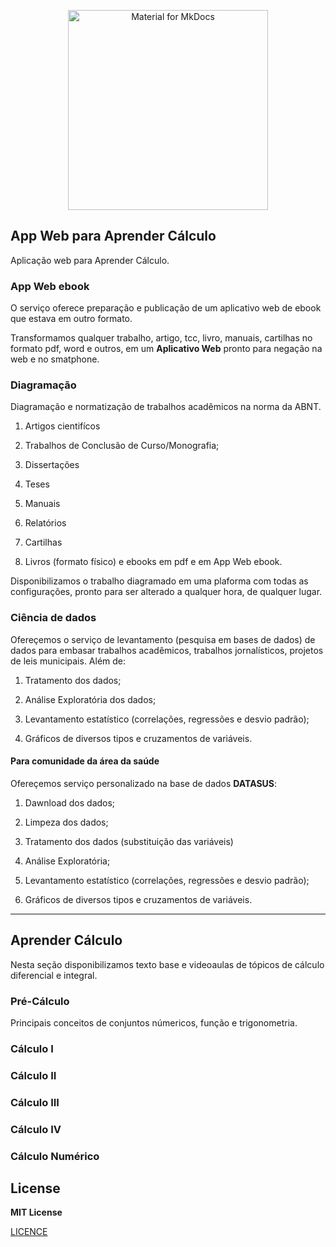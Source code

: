 

<p align="center">
  <a href="https://squidfunk.github.io/mkdocs-material">
    <img src="../assets/images/illustration_2.png" width="320" alt="Material for MkDocs">
  </a>
</p>

## App Web para Aprender Cálculo  

Aplicação web para Aprender Cálculo. 


### App Web ebook 

O serviço oferece  preparação e publicação de um aplicativo web de ebook que estava em outro formato.

Transformamos qualquer trabalho, artigo, tcc, livro, manuais, cartilhas no formato pdf, word e outros, em um **Aplicativo Web** pronto para negação na web e no smatphone.



### Diagramação 

Diagramação e normatização de trabalhos acadêmicos na norma da ABNT. 

1. Artigos cientifícos 

2. Trabalhos de Conclusão de Curso/Monografia; 

3. Dissertações 

4. Teses 

5. Manuais 

6. Relatórios 

7. Cartilhas 

9. Livros (formato físico) e ebooks em pdf e em App Web ebook.

Disponibilizamos o trabalho diagramado em uma plaforma com todas as configurações, pronto para ser alterado a qualquer hora, de qualquer lugar. 


### Ciência de dados 

Ofereçemos o serviço de levantamento (pesquisa em bases de dados) de dados para embasar trabalhos acadêmicos, trabalhos jornalísticos, projetos de leis municipais. Além de: 

1. Tratamento dos dados; 

2. Análise Exploratória dos dados; 

3. Levantamento estatístico (correlações, regressões e desvio padrão);

4. Gráficos de diversos tipos e cruzamentos de variáveis.

#### Para comunidade da área da saúde 

Ofereçemos serviço personalizado na base de dados **DATASUS**: 

1. Dawnload dos dados; 

2. Limpeza dos dados; 

3. Tratamento dos dados (substituição das variáveis)

4. Análise Exploratória; 

5. Levantamento estatístico (correlações, regressões e desvio padrão);

6. Gráficos de diversos tipos e cruzamentos de variáveis.

----------------------------------------------------------------------

## Aprender Cálculo 

Nesta seção disponibilizamos texto base e videoaulas de tópicos de cálculo diferencial e integral. 

### Pré-Cálculo 
Principais conceitos de conjuntos númericos, função e trigonometria.

### Cálculo I 

### Cálculo II 

### Cálculo III 

### Cálculo IV 

### Cálculo Numérico 


## License

**MIT License**

[LICENCE](LICENSE)

